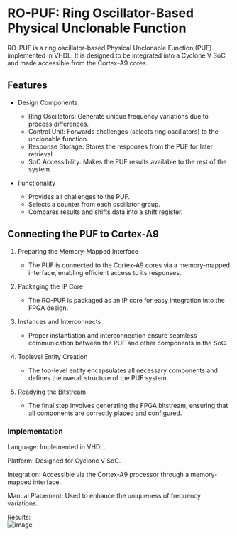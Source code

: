 # **RO-PUF: Ring Oscillator-Based Physical Unclonable Function**

RO-PUF is a ring oscillator-based Physical Unclonable Function (PUF) implemented in VHDL. It is designed to be integrated into a Cyclone V SoC and made accessible from the Cortex-A9 cores. 

## Features
* Design Components
  * Ring Oscillators: Generate unique frequency variations due to process differences.
  * Control Unit: Forwards challenges (selects ring oscillators) to the unclonable function.
  * Response Storage: Stores the responses from the PUF for later retrieval.
  * SoC Accessibility: Makes the PUF results available to the rest of the system.


* Functionality
  * Provides all challenges to the PUF.
  * Selects a counter from each oscillator group.
  * Compares results and shifts data into a shift register.
##  Connecting the PUF to Cortex-A9

1. Preparing the Memory-Mapped Interface

    * The PUF is connected to the Cortex-A9 cores via a memory-mapped interface, enabling efficient access to its responses.

2. Packaging the IP Core

    * The RO-PUF is packaged as an IP core for easy integration into the FPGA design.

3. Instances and Interconnects

    * Proper instantiation and interconnection ensure seamless communication between the PUF and other components in the SoC.

4. Toplevel Entity Creation

    * The top-level entity encapsulates all necessary components and defines the overall structure of the PUF system.

5. Readying the Bitstream

    * The final step involves generating the FPGA bitstream, ensuring that all components are correctly placed and configured.

### Implementation

Language: Implemented in VHDL.

Platform: Designed for Cyclone V SoC.

Integration: Accessible via the Cortex-A9 processor through a memory-mapped interface.

Manual Placement: Used to enhance the uniqueness of frequency variations.

Results:\
![image](https://github.com/user-attachments/assets/b3c254a9-1f28-4cca-8de1-7930c670eeaa)
